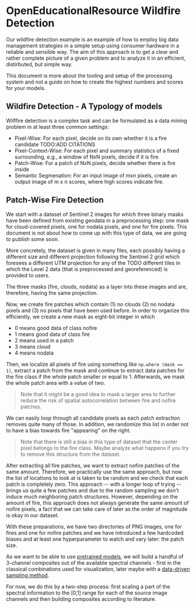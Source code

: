 # OpenEducationalResource Wildfire Detection

Our wildfire detection example is an example of how to employ big data management strategies in a simple setup
using consumer hardware in a reliable and sensible way. The aim of this approach is to get a clear and rather
complete picture of a given problem and to analyze it in an efficient, distirbuted, but simple way.

This document is more about the tooling and setup of the processing system and not a guide on how to
create the highest numbers and scores for your models.

## Wildfire Detection - A Typology of models
Wilffire detection is a complex task and can be formulated as a data mining problem in at least three common
settings:

- Pixel-Wise: For each pixel, decide on its own whether it is a fire candidate TODO:ADD CITATIONS
- Pixel-Context-Wise: For each pixel and summary statistics of a fixed surrounding, e.g., a window of NxN pixels, decide if it is fire
- Patch-Wise: For a patch of NxN pixels, decide whether there is fire inside
- Semantic Segmenation: For an input image of mxn pixels, create an output image of m x n scores, where high scores
  indicate fire.


## Patch-Wise Fire Detection

We start with a dataset of Sentinel 2 images for which three binary masks have been defined from existing
geodata in a preprocessing step: one mask for cloud-covered pixels, one for nodata pixels, and one for fire
pixels. This document is not about how to come up with this type of data, we are going to publish some soon.

More concretely, the dataset is given in many files, each possibly having a different size and different projection
following the Sentinel 2 grid which foresees a different UTM projection for any of the TODO different tiles in which
the Level 2 data (that is preprocessed and georeferenced) is provided to users.

The three masks (fire, clouds, nodata) as a layer into these images and are, therefore, having the same projection.

Now, we create fire patches which contain (1) no clouds (2) no nodata pixels and (3) no pixels that have been used before.
In order to organize this efficiently, we create a new mask as eight-bit integer in which
- 0 means good data of class nofire
- 1 means good data of class fire
- 2 means used in a patch
- 3 means cloud
- 4 means nodata

Then, we localize all pixels of fire using something like `np.where (mask == 1)`, extract a patch from the mask and continue
to extract data patches for the fire class if the whole patch smaller or equal to 1. Afterwards, we mask the whole patch area with a value of
two.
> Note that it might be a good idea to mask a larger area to further reduce the risk of spatial autocorrelation between fire and nofire patches. 

We can easily loop through all candidate pixels as each patch extraction removes quite many of those. In addition, we randomize this list in order not to have a bias towards fire "appearing" on the right.

> Note that there is still a bias in this type of dataset that the center pixel belongs to the fire class. Maybe analyze what happens if you try to remove this structure from the dataset.

After extracting all fire patches, we want to extract nofire patches of the same amount. Therefore, we practically use the same approach, but now the list of locations to look at is taken to be random and we check that each patch is completely zero. This approach -- with a longer loop of trying -- brings us quite a few patches and due to the random sampling we don't induce much neighboring patch structures. However, depending on the amount of fire, this approach does not always generate the same amount of nofire pixels, a fact that we can take care of later as the order of magnitude is okay in our dataset.

With these preparations, we have two directories of PNG images, one for fires and one for nofire patches and we have introduced a few hardcoded biases and at least one hyperparameter to watch and vary later: the patch size.

As we want to be able to use [pretrained models](#@pretrained), we will build a handful of 3-channel composites out of the available spectral channels - first in the classical combinations used for visualization, later maybe with a [data-driven sampling method](#@cite:igarss).

For now, we do this by a two-step process: first scaling a part of the spectral information to the [0,1] range for each of the source image channels and then building composites according to literature.



